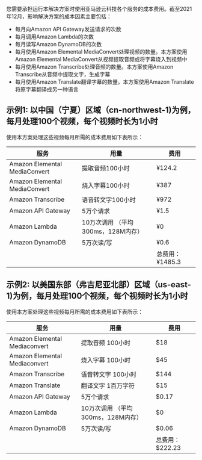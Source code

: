 您需要承担运行本解决方案时使用亚马逊云科技各个服务的成本费用。截至2021年12月，影响解决方案的成本因素主要包括：

- 每月向Amazon API Gateway发送请求的次数
- 每月调用Amazon Lambda的次数
- 每月读写Amazon DynamoDB的次数
- 每月使用Amazon Elemental MediaConvert处理视频的数量。本方案使用Amazon Elemental MediaConvert从视频提取音频或将字幕烧入到视频中
- 每月使用Amazon Transcribe处理音频的数量。本方案使用Amazon Transcribe从音频中提取文字，生成字幕
- 每月使用Amazon Translate翻译字幕的数量。本方案使用Amazon Translate将原字幕翻译成另一种语言

## 示例1: 以中国（宁夏）区域（cn-northwest-1)为例，每月处理100个视频，每个视频时长为1小时

使用本方案处理这些视频每月所需的成本费用如下表所示：

| 服务 | 用量 | 费用 |
|---|---|---|
| Amazon Elemental MediaConvert | 提取音频100小时 | ¥124.2 |
| Amazon Elemental MediaConvert | 烧入字幕100小时 | ¥387 |
| Amazon Transcribe | 语音转文字100小时 | ¥972 |
| Amazon API Gateway | 5万个请求 | ¥1.5 |
| Amazon Lambda | 10万次调用 （平均300ms，128M内存） | ¥0 |
| Amazon DynamoDB | 5万次读/写 | ¥0.6 |
|  |  | 总费用：¥1485.3 |

## 示例2: 以美国东部（弗吉尼亚北部）区域（us-east-1)为例，每月处理100个视频，每个视频时长为1小时

使用本方案处理这些视频每月所需的成本费用如下表所示：

| 服务 | 用量 | 费用 |
|---|---|---|
| Amazon Elemental Mediaconvert | 提取音频 100小时 | $18     |
| Amazon Elemental Mediaconvert | 烧入字幕 100小时 | $45     |
| Amazon Transcribe | 语音转文字 100小时 | $144 |
| Amazon Translate | 翻译文字 1百万字符 | $15 |
| Amazon API Gateway | 5万个请求 | $0.17 |
| Amazon Lambda | 10万次调用 （平均300ms，128M内存） | $0 |
| Amazon DynamoDB | 5万次读/写 | $0.06 |
|  |  | 总费用：$222.23 |
